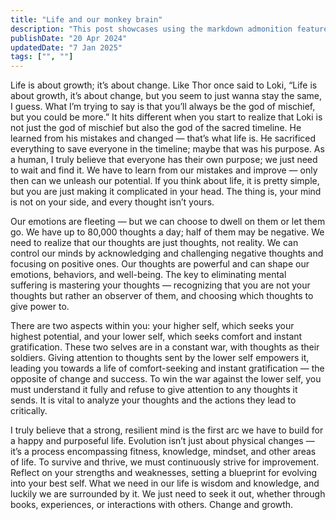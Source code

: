 ```yaml
---
title: "Life and our monkey brain"
description: "This post showcases using the markdown admonition feature in Astro Cactus"
publishDate: "20 Apr 2024"
updatedDate: "7 Jan 2025"
tags: ["", ""]
---
```


Life is about growth; it’s about change. Like Thor once said to Loki, “Life is about growth, it’s about change, but you seem to just wanna stay the same, I guess. What I’m trying to say is that you’ll always be the god of mischief, but you could be more.” It hits different when you start to realize that Loki is not just the god of mischief but also the god of the sacred timeline. He learned from his mistakes and changed — that’s what life is. He sacrificed everything to save everyone in the timeline; maybe that was his purpose. As a human, I truly believe that everyone has their own purpose; we just need to wait and find it. We have to learn from our mistakes and improve — only then can we unleash our potential. If you think about life, it is pretty simple, but you are just making it complicated in your head. The thing is, your mind is not on your side, and every thought isn’t yours.  

Our emotions are fleeting — but we can choose to dwell on them or let them go. We have up to 80,000 thoughts a day; half of them may be negative. We need to realize that our thoughts are just thoughts, not reality. We can control our minds by acknowledging and challenging negative thoughts and focusing on positive ones. Our thoughts are powerful and can shape our emotions, behaviors, and well-being. The key to eliminating mental suffering is mastering your thoughts — recognizing that you are not your thoughts but rather an observer of them, and choosing which thoughts to give power to.  

There are two aspects within you: your higher self, which seeks your highest potential, and your lower self, which seeks comfort and instant gratification. These two selves are in a constant war, with thoughts as their soldiers. Giving attention to thoughts sent by the lower self empowers it, leading you towards a life of comfort-seeking and instant gratification — the opposite of change and success. To win the war against the lower self, you must understand it fully and refuse to give attention to any thoughts it sends. It is vital to analyze your thoughts and the actions they lead to critically.  

I truly believe that a strong, resilient mind is the first arc we have to build for a happy and purposeful life. Evolution isn’t just about physical changes — it’s a process encompassing fitness, knowledge, mindset, and other areas of life. To survive and thrive, we must continuously strive for improvement. Reflect on your strengths and weaknesses, setting a blueprint for evolving into your best self. What we need in our life is wisdom and knowledge, and luckily we are surrounded by it. We just need to seek it out, whether through books, experiences, or interactions with others. Change and growth.